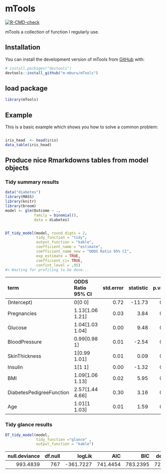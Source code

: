 
<!-- README.md is generated from README.Rmd. Please edit that file -->

# mTools

<!-- badges: start -->

[![R-CMD-check](https://github.com/m-mburu/mTools/actions/workflows/R-CMD-check.yaml/badge.svg)](https://github.com/m-mburu/mTools/actions/workflows/R-CMD-check.yaml)
<!-- badges: end -->

mTools a collection of function I regularly use.

## Installation

You can install the development version of mTools from
[GitHub](https://github.com/) with:

``` r
# install.packages("devtools")
devtools::install_github("m-mburu/mTools")
```

## load package

``` r
library(mTools)
```

## Example

This is a basic example which shows you how to solve a common problem:

``` r

iris_head  <- head(iris)
data_table(iris_head)
```

## Produce nice Rmarkdowns tables from model objects

### Tidy summary results

``` r
data("diabetes")
library(MASS)
library(knitr)
library(broom)
model <- glm(Outcome ~ .,
             family = binomial(),
             data = diabetes)


DT_tidy_model(model, round_digts = 2,
              tidy_function = "tidy", 
              output_function = "kable", 
              coefficient_name = "estimate",
              coefficient_name_new = "ODDS Ratio 95% CI",
              exp_estimate = TRUE, 
              coefficient_ci= TRUE,
              confint_level = .95)
#> Waiting for profiling to be done...
```

| term                     | ODDS Ratio 95% CI | std.error | statistic | p.value |
|:-------------------------|:------------------|----------:|----------:|--------:|
| (Intercept)              | 0\[0 0\]          |      0.72 |    -11.73 |    0.00 |
| Pregnancies              | 1.13\[1.06 1.21\] |      0.03 |      3.84 |    0.00 |
| Glucose                  | 1.04\[1.03 1.04\] |      0.00 |      9.48 |    0.00 |
| BloodPressure            | 0.99\[0.98 1\]    |      0.01 |     -2.54 |    0.01 |
| SkinThickness            | 1\[0.99 1.01\]    |      0.01 |      0.09 |    0.93 |
| Insulin                  | 1\[1 1\]          |      0.00 |     -1.32 |    0.19 |
| BMI                      | 1.09\[1.06 1.13\] |      0.02 |      5.95 |    0.00 |
| DiabetesPedigreeFunction | 2.57\[1.44 4.66\] |      0.30 |      3.16 |    0.00 |
| Age                      | 1.01\[1 1.03\]    |      0.01 |      1.59 |    0.11 |

### Tidy glance results

``` r
DT_tidy_model(model,
              tidy_function ="glance" ,
              output_function = "kable")
```

| null.deviance | df.null |    logLik |      AIC |      BIC | deviance | df.residual | nobs |
|--------------:|--------:|----------:|---------:|---------:|---------:|------------:|-----:|
|      993.4839 |     767 | -361.7227 | 741.4454 | 783.2395 | 723.4454 |         759 |  768 |
